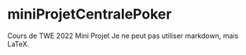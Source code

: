 # miniProjetCentralePoker
Cours de TWE 2022 Mini Projet 
Je ne peut pas utiliser markdown, mais LaTeX.
